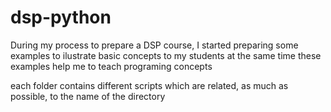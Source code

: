 # dsp-python
During my process to prepare a DSP course, I started preparing some examples to ilustrate basic concepts to my students
at the same time these examples help me to teach programing concepts

each folder contains different scripts which are related, as much as possible, to the name of the directory


